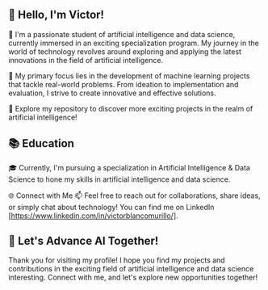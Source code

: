 ## 👋 Hello, I'm Victor!


🚀 I'm a passionate student of artificial intelligence and data science, currently immersed in an exciting specialization program. My journey in the world of technology revolves around exploring and applying the latest innovations in the field of artificial intelligence.

🧠 My primary focus lies in the development of machine learning projects that tackle real-world problems. From ideation to implementation and evaluation, I strive to create innovative and effective solutions.

🔗 Explore my repository to discover more exciting projects in the realm of artificial intelligence!

## 📚 Education

🎓 Currently, I'm pursuing a specialization in Artificial Intelligence & Data Science to hone my skills in artificial intelligence and data science.

🌐 Connect with Me
📫 Feel free to reach out for collaborations, share ideas, or simply chat about technology! You can find me on LinkedIn [https://www.linkedin.com/in/victorblancomurillo/].

## 🚀 Let's Advance AI Together!

Thank you for visiting my profile! I hope you find my projects and contributions in the exciting field of artificial intelligence and data science interesting. Connect with me, and let's explore new opportunities together!
